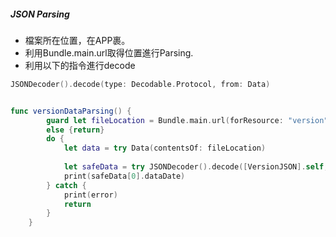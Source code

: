 ##### JSON Parsing
- 檔案所在位置，在APP裹。
- 利用Bundle.main.url取得位置進行Parsing.
- 利用以下的指令進行decode
```Swift
JSONDecoder().decode(type: Decodable.Protocol, from: Data)
```


```Swift

func versionDataParsing() {
        guard let fileLocation = Bundle.main.url(forResource: "version", withExtension: "json")
        else {return}
        do {
            let data = try Data(contentsOf: fileLocation)
            
            let safeData = try JSONDecoder().decode([VersionJSON].self, from: data)
            print(safeData[0].dataDate)
        } catch {
            print(error)
            return
        }
    }
    
```
